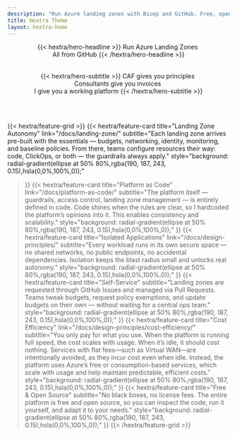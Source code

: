 ```yaml
---
description: "Run Azure landing zones with Bicep and GitHub. Free, open source and designed for team autonomy"
title: Hextra Theme
layout: hextra-home
---
```

<div style="margin: auto; text-align: center;">
<div class="hx:mt-6 hx:mb-6">
{{< hextra/hero-headline >}}
 Run Azure Landing Zones&nbsp;<br class="hx:sm:block hx:hidden" />All from GitHub 
{{< /hextra/hero-headline >}}
</div>

  <div style="height: 2rem;"></div>
<div class="hx:mb-12">
{{< hextra/hero-subtitle >}}
  CAF gives you principles&nbsp;<br class="hx:sm:block hx:hidden" />Consultants give you invoices&nbsp;<br class="hx:sm:block hx:hidden" />I give you a working platform
{{< /hextra/hero-subtitle >}}
</div>
  <div style="height: 2 rem;"></div>

</div>
 <div style="height: 3rem;"></div>

<div class="hx:mt-6"></div>

{{< hextra/feature-grid >}}
  {{< hextra/feature-card
    title="Landing Zone Autonomy"
    link="/docs/landing-zone/"
    subtitle="Each landing zone arrives pre-built with the essentials — budgets, networking, identity, monitoring, and baseline policies. From there, teams configure resources their way: code, ClickOps, or both — the guardrails always apply."
    style="background: radial-gradient(ellipse at 50% 80%,rgba(190, 187, 243, 0.15),hsla(0,0%,100%,0));"
  >}}
  {{< hextra/feature-card
    title="Platform as Code"
    link="/docs/platform-as-code/"
    subtitle="The platform itself — guardrails, access control, landing zone management — is entirely defined in code. Code shines when the rules are clear, so I hardcoded the platform’s opinions into it. This enables consistency and scalability."
    style="background: radial-gradient(ellipse at 50% 80%,rgba(190, 187, 243, 0.15),hsla(0,0%,100%,0));"
  >}}
  {{< hextra/feature-card
    title="Isolated Applications"
    link="/docs/design-principles/"
    subtitle="Every workload runs in its own secure space — no shared networks, no public endpoints, no accidental dependencies. Isolation keeps the blast radius small and unlocks real autonomy."
    style="background: radial-gradient(ellipse at 50% 80%,rgba(190, 187, 243, 0.15),hsla(0,0%,100%,0));"
  >}}
    {{< hextra/feature-card
    title="Self-Service"
    subtitle="Landing zones are requested through GitHub Issues and managed via Pull Requests. Teams tweak budgets, request policy exemptions, and update budgets on their own — without waiting for a central ops team."
    style="background: radial-gradient(ellipse at 50% 80%,rgba(190, 187, 243, 0.15),hsla(0,0%,100%,0));"
  >}}
    {{< hextra/feature-card
    title="Cost Efficiency"
    link="/docs/design-principles/cost-efficiency/"
    subtitle="You only pay for what you use. When the platform is running full speed, the cost scales with usage. When it’s idle, it should cost nothing. Services with flat fees—such as Virtual WAN—are intentionally avoided, as they incur cost even when idle. Instead, the platform uses Azure’s free or consumption-based services, which scale with usage and help maintain predictable, efficient costs."
    style="background: radial-gradient(ellipse at 50% 80%,rgba(190, 187, 243, 0.15),hsla(0,0%,100%,0));"
  >}}
  {{< hextra/feature-card
  title="Free & Open Source"
  subtitle="No black boxes, no license fees. The entire platform is free and open source, so you can inspect the code, run it yourself, and adapt it to your needs."
  style="background: radial-gradient(ellipse at 50% 80%,rgba(190, 187, 243, 0.15),hsla(0,0%,100%,0));"
  >}}
{{< /hextra/feature-grid >}}